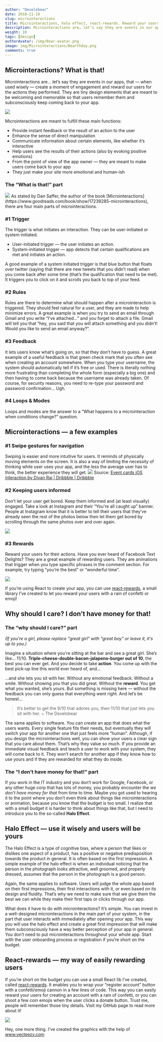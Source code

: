 ```yaml
---
author: "Develobear"
date: 2018-11-18
slug: microinteractions
title: Microinteractions, halo effect, react-rewards. Reward your users for little things and make them smile!
description: Microinteractions are… let’s say they are events in our apps, that — when used wisely — create a moment of engagement and reward our users for the actions they did.
weight: 10
tags: [design]
authorAvatar: /img/Bear-avatar.png
image: img/Microinteractions/Bearthday.png
comments: true
---
```


## Microinteractions? What is that!

Microinteractions are… let’s say they are events in our apps, that — when used wisely — create a moment of engagement and reward our users for the actions they performed. They are tiny design elements that are meant to be welcoming and memorable so that users remember them and subconsciously keep coming back to your app.

<img src="/img/Microinteractions/facebook-interactions.gif" />

Microinteractions are meant to fulfill these main functions:

* Provide instant feedback or the result of an action to the user
* Enhance the sense of direct manipulation
* Communicate information about certain elements, like whether it’s interactive
* Help users see the results of their actions (also by evoking positive emotions)
* From the point of view of the app owner — they are meant to make users come back to your app
* They just make your site more emotional and human-ish

### The “What is that!” part

<img src="/img/Microinteractions/trigersrules.png" />
As stated by Dan Saffer, the author of the book [Microinteractions](https://www.goodreads.com/book/show/17239285-microinteractions), there are four main parts of microinteractions.

### #1 Trigger
The trigger is what initiates an interaction. They can be user-initiated or system initiated.

* User-initiated trigger — the user initiates an action.
* System-initiated trigger — app detects that certain qualifications are met and initiates an action.

A good example of a system initiated trigger is that blue button that floats over twitter (saying that there are new tweets that you didn’t read) when you come back after some time (that’s the qualification that need to be met). It triggers you to click on it and scrolls you back to top of your feed.

### #2 Rules
Rules are there to determine what should happen after a microinteraction is triggered. They should feel natural for a user, and they are made to help minimize errors. A great example is when you try to send an email through Gmail and you write “I’ve attached…” and you forget to attach a file. Gmail will tell you that “hey, you said that you will attach something and you didn’t! Would you like to send an email anyway?”.

### #3 Feedback
It lets users know what’s going on, so that they don’t have to guess. A great example of a useful feedback is that green check mark that you often see when creating an account somewhere. When you type your username, the system should automatically tell if it’s free or used. There is literally nothing more frustrating than completing the whole form (especially a big one) and then having to come back because the username was already taken. Of course, for security reasons, you need to re-type your password and password confirmation… Ugh.

### #4 Loops & Modes
Loops and modes are the answer to a “What happens to a microinteraction when conditions change?” question.

## Microinteractions — a few examples
### #1 Swipe gestures for navigation
Swiping is easier and more intuitive for users. It reminds of physically moving elements on the screen. It is also a way of limiting the necessity of thinking while user uses your app, and the less the average user has to think, the better experience they will get.
<img src="/img/Microinteractions/dribbble-interactions.gif" />
Source: [Event cards iOS interaction by Divan Raj | Dribbble | Dribbble](https://dribbble.com/shots/3731362-Event-cards-iOS-interaction?utm_source=Clipboard_Shot&utm_campaign=divanraj&utm_content=Event%20cards%20iOS%20interaction&utm_medium=Social_Share)

### #2 Keeping users informed
Don’t let your user get bored. Keep them informed and (at least visually) engaged. Take a look at Instagram and their “You're all caught up” banner. People at Instagram know that it is better to tell their users that they’ve already seen the rest of the photos below then let them get bored by scrolling through the same photos over and over again.

<img src="/img/Microinteractions/youreallcaughtup.jpg" />

### #3 Rewards
Reward your users for their actions. Have you ever heard of Facebook Text Delights? They are a great example of rewarding users. They are animations that trigger when you type specific phrases in the comment section. For example, try typing “you’re the best” or “wonderful time”.

<img src="/img/Microinteractions/fb-great.gif" />

If you’re using React to create your app, you can use [react-rewards](https://github.com/thedevelobear/react-rewards), a small library I’ve created to let you reward your users with a rain of confetti or emoji!

## Why should I care? I don’t have money for that!
### The “why should I care?” part


*(If you're a girl, please replace "great girl" with "great boy" or leave it, it's up to you.)*

Imagine a situation where you're sitting at the bar and see a great girl. She’s like… 11/10. **Triple-cheese-double-bacon-jalapeno-burger out of 10**, the best you can ever get. And you decide to take **action**. You come up with the best pick-up line this world ever heard of, and...

…and she lets you sit with her. Without any emotional feedback. Without a smile. Without showing you that you did great. Without the **reward**. You get what you wanted, she’s yours. But something is missing here — without the feedback you can only guess that everything went right. And let’s be honest... 

> It’s better to get the 9/10 that adores you, then 11/10 that just lets you sit with her.
> ~ The Develobear

The same applies to software. You can create an app that does what the users wants. Every single feature fits their needs, but eventually they will switch your app for another one that just feels more “human”. Although, if you design the microinteractions well, you can show your users a clear sign that you care about them. That’s why they value so much. If you provide an immediate visual feedback and teach a user to work with your system, they will come back to it. They won’t search for another app if they know how to use yours and if they are rewarded for what they do inside.

### The “I don’t have money for that!” part
If you work in the IT industry and you don’t work for Google, Facebook, or any other huge corp that has lots of money, you probably encounter the *we don’t have money for that* from time to time. Maybe you got used to hearing it to the point where you don’t even think about things like microinteractions or animation, because you know that the budget is too small. I realize that with a small budget it is harder to think about things like that, but I need to introduce you to the so-called **Halo Effect**.

## Halo Effect — use it wisely and users will be yours
The Halo Effect is a type of cognitive bias, where a person that likes or dislikes one aspect of a product, has a positive or negative predisposition towards the product in general. It is often based on the first impression. A simple example of the halo effect is when an individual noticing that the person in the photograph looks attractive, well groomed, and properly dressed, assumes that the person in the photograph is a good person.

Again, the same applies to software. Users will judge the whole app based on their first impressions, their first interactions with it, or even based on its design and fluidity. That’s why we need to make sure that we give them the best we can while they make their first taps or clicks through our app.

What does it have to do with microinteractions? It’s simple. You can invest in a well-designed microinteractions in the main part of your system, in the part that user interacts with immediately after opening your app. This way you will use the halo effect and create a great first impression that will make them subconsciously have a way better perception of your app in general. You don’t need to put microinteractions throughout your whole app. Start with the user onboarding process or registration if you’re short on the budget.

## React-rewards — my way of easily rewarding users
If you’re short on the budget you can use a small React lib I’ve created, called [react-rewards](https://github.com/thedevelobear/react-rewards). It enables you to wrap your “register account” button with a confetti/emoji cannon in a few lines of code. This way you can easily reward your users for creating an account with a rain of confetti, or you can shoot a few coin emojis when the user clicks a donate button. Trust me, people will remember those tiny details. Visit my GitHub page to read more about it!

<img src="/img/Microinteractions/react-rewards.gif" />

Hey, one more thing. I've created the graphics with the help of <a rel="nofollow" target="_blank" href="https://vecteezy.com"> www.vecteezy.com</a>